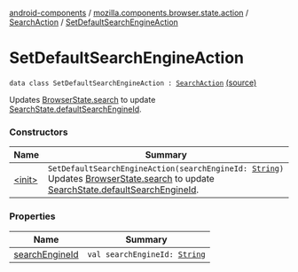 [android-components](../../../index.md) / [mozilla.components.browser.state.action](../../index.md) / [SearchAction](../index.md) / [SetDefaultSearchEngineAction](./index.md)

# SetDefaultSearchEngineAction

`data class SetDefaultSearchEngineAction : `[`SearchAction`](../index.md) [(source)](https://github.com/mozilla-mobile/android-components/blob/master/components/browser/state/src/main/java/mozilla/components/browser/state/action/BrowserAction.kt#L763)

Updates [BrowserState.search](../../../mozilla.components.browser.state.state/-browser-state/search.md) to update [SearchState.defaultSearchEngineId](../../../mozilla.components.browser.state.state/-search-state/default-search-engine-id.md).

### Constructors

| Name | Summary |
|---|---|
| [&lt;init&gt;](-init-.md) | `SetDefaultSearchEngineAction(searchEngineId: `[`String`](https://kotlinlang.org/api/latest/jvm/stdlib/kotlin/-string/index.html)`)`<br>Updates [BrowserState.search](../../../mozilla.components.browser.state.state/-browser-state/search.md) to update [SearchState.defaultSearchEngineId](../../../mozilla.components.browser.state.state/-search-state/default-search-engine-id.md). |

### Properties

| Name | Summary |
|---|---|
| [searchEngineId](search-engine-id.md) | `val searchEngineId: `[`String`](https://kotlinlang.org/api/latest/jvm/stdlib/kotlin/-string/index.html) |
